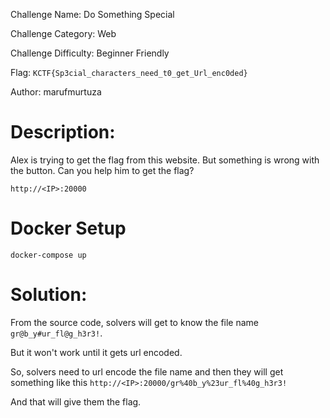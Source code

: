Challenge Name: Do Something Special

Challenge Category: Web

Challenge Difficulty: Beginner Friendly

Flag: `KCTF{Sp3cial_characters_need_t0_get_Url_enc0ded}`

Author: marufmurtuza

<h1>Description:</h1>

Alex is trying to get the flag from this website.
But something is wrong with the button.
Can you help him to get the flag?

`http://<IP>:20000`

<h1>Docker Setup</h1>

```shell
docker-compose up
```

<h1>Solution:</h1>

From the source code, solvers will get to know the file name `gr@b_y#ur_fl@g_h3r3!`.

But it won't work until it gets url encoded.

So, solvers need to url encode the file name and then they will get something like this `http://<IP>:20000/gr%40b_y%23ur_fl%40g_h3r3!`

And that will give them the flag.




